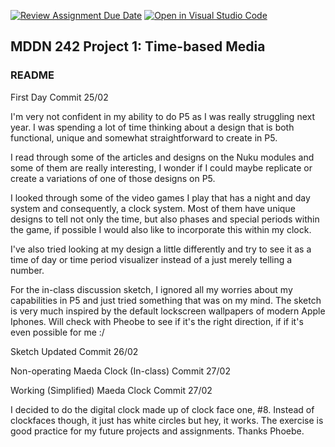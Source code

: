 [![Review Assignment Due Date](https://classroom.github.com/assets/deadline-readme-button-22041afd0340ce965d47ae6ef1cefeee28c7c493a6346c4f15d667ab976d596c.svg)](https://classroom.github.com/a/M3ipj5sV)
[![Open in Visual Studio Code](https://classroom.github.com/assets/open-in-vscode-2e0aaae1b6195c2367325f4f02e2d04e9abb55f0b24a779b69b11b9e10269abc.svg)](https://classroom.github.com/online_ide?assignment_repo_id=18378491&assignment_repo_type=AssignmentRepo)
## MDDN 242 Project 1: Time-based Media  

### README

First Day Commit 25/02

I'm very not confident in my ability to do P5 as I was really struggling next year. I was spending a lot of time thinking about a design that is both functional, unique and somewhat straightforward to create in P5. 

I read through some of the articles and designs on the Nuku modules and some of them are really interesting, I wonder if I could maybe replicate or create a variations of one of those designs on P5. 

I looked through some of the video games I play that has a night and day system and consequently, a clock system. Most of them have unique designs to tell not only the time, but also phases and special periods within the game, if possible I would also like to incorporate this within my clock.

I've also tried looking at my design a little differently and try to see it as a time of day or time period visualizer instead of a just merely telling a number.

For the in-class discussion sketch, I ignored all my worries about my capabilities in P5 and just tried something that was on my mind. The sketch is very much inspired by the default lockscreen wallpapers of modern Apple Iphones. Will check with Pheobe to see if it's the right direction, if if it's even possible for me :/



Sketch Updated Commit 26/02



Non-operating Maeda Clock (In-class) Commit 27/02



Working (Simplified) Maeda Clock Commit 27/02

I decided to do the digital clock made up of clock face one, #8. Instead of clockfaces though, it just has white circles but hey, it works. The exercise is good practice for my future projects and assignments. Thanks Phoebe.



